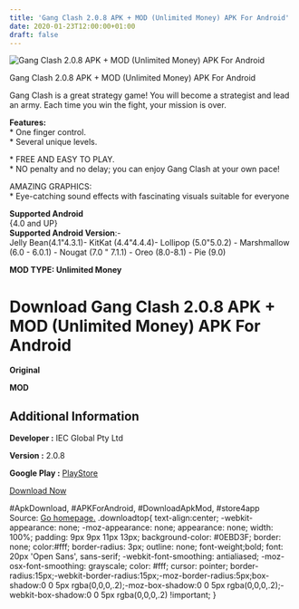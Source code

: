 ```yaml
---
title: 'Gang Clash 2.0.8 APK + MOD (Unlimited Money) APK For Android'
date: 2020-01-23T12:00:00+01:00
draft: false
---
```


![Gang Clash 2.0.8 APK + MOD (Unlimited Money) APK For Android](https://i1.wp.com/apkhome.net/wp-content/uploads/2020/01/Gang-Clash-2.0.8-MOD-Unlimited-Money.png "Gang Clash 2.0.8 APK + MOD (Unlimited Money) APK For Android")

  

Gang Clash 2.0.8 APK + MOD (Unlimited Money) APK For Android

Gang Clash is a great strategy game! You will become a strategist and lead an army. Each time you win the fight, your mission is over.

**Features:**  
\* One finger control.  
\* Several unique levels.

\* FREE AND EASY TO PLAY.  
\* NO penalty and no delay; you can enjoy Gang Clash at your own pace!

AMAZING GRAPHICS:  
\* Eye-catching sound effects with fascinating visuals suitable for everyone

**Supported Android**  
{4.0 and UP}  
**Supported Android Version**:-  
Jelly Bean(4.1"4.3.1)- KitKat (4.4"4.4.4)- Lollipop (5.0"5.0.2) - Marshmallow (6.0 - 6.0.1) - Nougat (7.0 " 7.1.1) - Oreo (8.0-8.1) - Pie (9.0)

**MOD TYPE: Unlimited Money**

Download Gang Clash 2.0.8 APK + MOD (Unlimited Money) APK For Android
=====================================================================

**Original**

**MOD**

Additional Information
----------------------

**Developer :** IEC Global Pty Ltd

**Version :** 2.0.8

**Google Play :** [PlayStore](https://play.google.com/store/apps/details?id=com.IEC.gang.clash)

  

[Download Now](https://store4app.co/post/gang-clash-2-0-8-apk-mod-unlimited-money-apk-for-android_1579777040)

  
#ApkDownload, #APKForAndroid, #DownloadApkMod, #store4app  
Source: [Go homepage.](https://store4app.co/post/gang-clash-2-0-8-apk-mod-unlimited-money-apk-for-android_1579777040) .downloadtop{ text-align:center; -webkit-appearance: none; -moz-appearance: none; appearance: none; width: 100%; padding: 9px 9px 11px 13px; background-color: #0EBD3F; border: none; color:#fff; border-radius: 3px; outline: none; font-weight;bold; font: 20px 'Open Sans', sans-serif; -webkit-font-smoothing: antialiased; -moz-osx-font-smoothing: grayscale; color: #fff; cursor: pointer; border-radius:15px;-webkit-border-radius:15px;-moz-border-radius:5px;box-shadow:0 0 5px rgba(0,0,0,.2);-moz-box-shadow:0 0 5px rgba(0,0,0,.2);-webkit-box-shadow:0 0 5px rgba(0,0,0,.2) !important; }